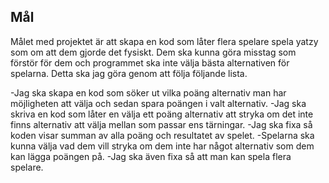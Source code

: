 Mål
--------------
Målet med projektet är att skapa en kod som låter flera spelare spela yatzy som om att dem gjorde det fysiskt. Dem ska kunna göra misstag som förstör för dem och programmet ska inte välja bästa alternativen för spelarna. Detta ska jag göra genom att följa följande lista.


-Jag ska skapa en kod som söker ut vilka poäng alternativ man har möjligheten att välja och sedan spara poängen i valt alternativ.
-Jag ska skriva en kod som låter en välja ett poäng alternativ att stryka om det inte finns alternativ att välja mellan som passar ens tärningar.
-Jag ska fixa så koden visar summan av alla poäng och resultatet av spelet.
-Spelarna ska kunna välja vad dem vill stryka om dem inte har något alternativ som dem kan lägga poängen på.
-Jag ska även fixa så att man kan spela flera spelare.